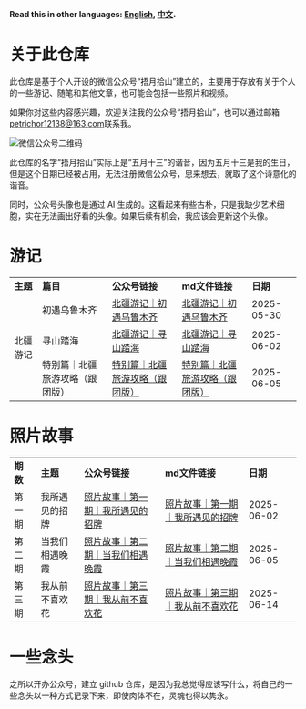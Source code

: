 **Read this in other languages: [English](README_en.md), [中文](README.md).​**​

# 关于此仓库
此仓库是基于个人开设的微信公众号“捂月拾山”建立的，主要用于存放有关于个人的一些游记、随笔和其他文章，也可能会包括一些照片和视频。

如果你对这些内容感兴趣，欢迎关注我的公众号“捂月拾山”，也可以通过邮箱<petrichor12138@163.com>联系我。

![微信公众号二维码](/images/wx_public_account.png)

此仓库的名字“捂月拾山”实际上是“五月十三”的谐音，因为五月十三是我的生日，但是这个日期已经被占用，无法注册微信公众号，思来想去，就取了这个诗意化的谐音。

同时，公众号头像也是通过 AI 生成的。这看起来有些古朴，只是我缺少艺术细胞，实在无法画出好看的头像。如果后续有机会，我应该会更新这个头像。

# 游记
<table>
    <tr>
        <td><strong>主题</strong></td>
        <td><strong>篇目</strong></td>
        <td><strong>公众号链接</strong></td>
        <td><strong>md文件链接</strong></td>
        <td><strong>日期</td>
    </tr>
    <tr>
        <td rowspan="3">北疆游记</td>
        <td>初遇乌鲁木齐</td>
        <td><a href="https://mp.weixin.qq.com/s/BgGHK3LAe43QNvQMH5ADLA">北疆游记｜初遇乌鲁木齐</a></td>
        <td><a href="/articles/游记/北疆游记/北疆游记｜初遇乌鲁木齐.md">北疆游记｜初遇乌鲁木齐</td>
        <td>2025-05-30</td>
    </tr>
    <tr>
        <td>寻山踏海</td>
        <td><a href="https://mp.weixin.qq.com/s/8GBr1Y6SS3Vgj86KTJmoIA">北疆游记｜寻山踏海</a></td>
        <td><a href="/articles/游记/北疆游记/北疆游记｜寻山踏海.md">北疆游记｜寻山踏海</td>
        <td>2025-06-02</td>
    </tr>
    <tr>
        <td>特别篇｜北疆旅游攻略（跟团版）</td>
        <td><a href="https://mp.weixin.qq.com/s/okOBh4Wzc49ZIWwvmT9uOg">特别篇｜北疆旅游攻略（跟团版）</a></td>
        <td><a href="/articles/游记/北疆游记/特别篇｜北疆旅游攻略（跟团版）.md">特别篇｜北疆旅游攻略（跟团版）</a></td>
        <td>2025-06-05</td>
    </tr>
</table>

# 照片故事
<table>
    <tr>
        <td><strong>期数</strong></td>
        <td><strong>主题</strong></td>
        <td><strong>公众号链接</strong></td>
        <td><strong>md文件链接</strong></td>
        <td><strong>日期</td>
    </tr>
    <tr>
        <td>第一期</td>
        <td>我所遇见的招牌</td>
        <td><a href="https://mp.weixin.qq.com/s/DthxMbGLYU26EIIiTn99Nw">照片故事｜第一期｜我所遇见的招牌</a></td>
        <td><a href="/articles/照片故事/照片故事｜第一期｜我所遇见的招牌.md">照片故事｜第一期｜我所遇见的招牌</td>
        <td>2025-06-02</td>
    </tr>
    <tr>
        <td>第二期</td>
        <td>当我们相遇晚霞</td>
        <td><a href="https://mp.weixin.qq.com/s/2lw4Bg9fI-gr5EKSvWaU8Q">照片故事｜第二期｜当我们相遇晚霞</a></td>
        <td><a href="/articles/照片故事/照片故事｜第二期｜当我们相遇晚霞.md">照片故事｜第二期｜当我们相遇晚霞</td>
        <td>2025-06-05</td>
    </tr>
    <tr>
        <td>第三期</td>
        <td>我从前不喜欢花</td>
        <td><a href="hhttps://mp.weixin.qq.com/s/snNiTnMQTmBky8RDexBvbw">照片故事｜第三期｜我从前不喜欢花</a></td>
        <td><a href="/articles/照片故事/照片故事｜第三期｜我从前不喜欢花.md">照片故事｜第三期｜我从前不喜欢花</td>
        <td>2025-06-14</td>
    </tr>
</table>


# 一些念头
之所以开办公众号，建立 github 仓库，是因为我总觉得应该写什么，将自己的一些念头以一种方式记录下来，即使肉体不在，灵魂也得以隽永。